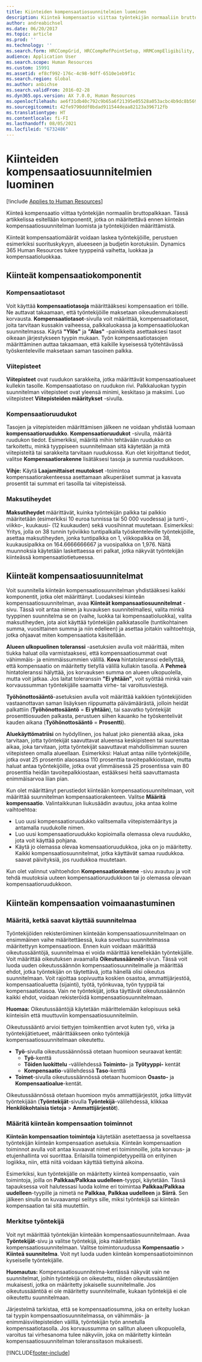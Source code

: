 ```yaml
---
title: Kiinteiden kompensaatiosuunnitelmien luominen
description: Kiinteä kompensaatio viittaa työntekijän normaaliin bruttopalkkaan. Tässä artikkelissa esitellään komponentit, jotka on määritettävä ennen kiinteän kompensaatiosuunnitelman luomista ja työntekijöiden määrittämistä.
author: andreabichsel
ms.date: 06/20/2017
ms.topic: article
ms.prod: ''
ms.technology: ''
ms.search.form: HRCCompGrid, HRCCompRefPointSetup, HRMCompEligibility, HRMCompEvent, HRMFixedCompPlanTable, HcmCompensationWorkspace
audience: Application User
ms.search.scope: Human Resources
ms.custom: 15991
ms.assetid: ef8cf992-176c-4c98-9dff-6510e1eb9f1c
ms.search.region: Global
ms.author: anbichse
ms.search.validFrom: 2016-02-28
ms.dyn365.ops.version: AX 7.0.0, Human Resources
ms.openlocfilehash: ae6f31db40c792c9b65a6f21395e05528a053acbc4b9dc8b56978675c635e0f4
ms.sourcegitcommit: 42fe9790ddf0bdad911544deaa82123a396712fb
ms.translationtype: HT
ms.contentlocale: fi-FI
ms.lasthandoff: 08/05/2021
ms.locfileid: "6732486"
---
```

# <a name="create-a-fixed-compensation-plans"></a>Kiinteiden kompensaatiosuunnitelmien luominen

[!include [Applies to Human Resources](../includes/applies-to-hr.md)]

Kiinteä kompensaatio viittaa työntekijän normaaliin bruttopalkkaan. Tässä artikkelissa esitellään komponentit, jotka on määritettävä ennen kiinteän kompensaatiosuunnitelman luomista ja työntekijöiden määrittämistä.

Kiinteät kompensaatiomäärät voidaan laskea työntekijöille, perustuen esimerkiksi suorituskykyyn, alueeseen ja budjetin korotuksiin. Dynamics 365 Human Resources tukee tyyppeinä vaihetta, luokkaa ja kompensaatioluokkaa.

## <a name="fixed-compensation-components"></a>Kiinteät kompensaatiokomponentit
### <a name="compensation-levels"></a>Kompensaatiotasot

Voit käyttää **kompensaatiotasoja** määrittääksesi kompensaation eri töille. Ne auttavat takaamaan, että työntekijöille maksetaan oikeudenmukaisesti korvausta.  **Kompensaatiotasot**-sivulla voit määrittää, kompensaatiotasot, joita tarvitaan kussakin vaiheessa, palkkaluokassa ja kompensaatioluokan suunnitelmassa. Käytä **"Ylös"** ja **"Alas"** -painikkeita asettaaksesi tasot oikeaan järjestykseen tyypin mukaan. Työn kompensaatiotasojen määrittäminen auttaa takaamaan, että kaikille kyseisessä työtehtävässä työskenteleville maksetaan saman tasoinen palkka.

### <a name="reference-points"></a>Viitepisteet

**Viitepisteet** ovat ruudukon sarakkeita, jotka määrittävät kompensaatioalueet kullekin tasolle. Kompensaatiotaso on ruudukon rivi. Palkkaluokan tyypin suunnitelman viitepisteet ovat yleensä minimi, keskitaso ja maksimi. Luo viitepisteet **Viitepisteiden määritykset** -sivulla.

### <a name="compensation-grids"></a>Kompensaatioruudukot

Tasojen ja viitepisteiden määrittämisen jälkeen ne voidaan yhdistää luomaan **kompensaatioruudukko**. **Kompensaatioruudukot** -sivulla, määritä ruudukon tiedot. Esimerkiksi, määritä mihin tehtävään ruudukko on tarkoitettu, minkä tyyppiseen suunnitelmaan sitä käytetään ja mitä viitepisteitä tai sarakkeita tarvitaan ruudukossa. Kun olet kirjoittanut tiedot, valitse **Kompensaatiorakenne** lisätäksesi tasoja ja summia ruudukkoon. 

**Vihje:** Käytä **Laajamittaiset muutokset** -toimintoa kompensaatiorakenteessa asettamaan alkuperäiset summat ja kasvata prosentit tai summat eri tasoilla tai viitepisteissä.

### <a name="pay-frequencies"></a>Maksutiheydet

**Maksutiheydet** määrittävät, kuinka työntekijän palkka tai palkkio määritetään (esimerkiksi 10 euroa tunnissa tai 50 000 vuodessa) ja tunti-, viikko-, kuukausi- (12 kuukauden) sekä vuosihinnat muutetaan. Esimerkiksi: Yritys, jolla on 38 tunnin työviikko tuntipalkalla työskenteleville työntekijöille, asettaa maksutiheyden, jonka tuntipalkka on 1, viikkopalkka on 38, kuukausipalkka on 164.6666666667 ja vuosipalkka on 1,976. Näitä muunnoksia käytetään laskettaessa eri palkat, jotka näkyvät työntekijän kiinteässä kompensaatiotietueessa.

## <a name="fixed-compensation-plans"></a>Kiinteät kompensaatiosuunnitelmat
Voit suunnitella kiinteän kompensaatiosuunnitelman yhdistääksesi kaikki komponentit, jotka olet määrittänyt. Luodaksesi kiinteän kompensaatiosuunnitelman, avaa **Kiinteät kompansaatiosuunnitelmat** -sivu. Tässä voit antaa nimen ja kuvauksen suunnitelmallesi, valita minkä tyyppinen suunnitelma se on (vaihe, luokka tai kompensaatioluokka), valita maksutiheyden, jota aiot käyttää työntekijän palkkatasolle (tuntikohtainen summa, vuosittainen summa ja niin edelleen) ja asettaa joitakin vaihtoehtoja, jotka ohjaavat miten kompensaatiota käsitellään. 

**Alueen ulkopuolinen toleranssi** -asetuksien avulla voit määrittää, miten tiukka haluat olla varmistaaksesi, että kompensaatiosummat ovat vähimmäis- ja enimmäissummien välillä. **Kova** hintatoleranssi edellyttää, että kompensaatio on määritetty tietyllä välillä kullakin tasolla. A **Pehmeä** hintatoleranssi hälyttää, jos korvauksen summa on alueen ulkopuolella, mutta voit jatkaa. Jos laitat toleranssin **"Ei yhtään"**, voit syöttää minkä vain korvaussumman työntekijälle saamatta virhe- tai varoitusviestejä. 

**Työhönottosääntö**-asetuksien avulla voit määrittää kaikkien työntekijöiden vastaanottavan saman lisäyksen riippumatta päivämäärästä, jolloin heidät palkattiin (**Työhönottosääntö**  =  **Ei yhtään**), tai saavatko työntekijät prosenttiosuuden palkasta, perustuen siihen kauanko he työskentelivät kauden aikana (**Työhönottosääntö**  =  **Prosentti**). 

**Aluekäyttömatriisi** on hyödyllinen, jos haluat joko pienentää aikaa, joka tarvitaan, jotta työntekijät saavuttavat alueensa keskipisteen tai suurentaa aikaa, joka tarvitaan, jotta työntekijät saavuttavat mahdollisimman suuren viitepisteen omalla alueellaan. Esimerkiksi: Haluat antaa niille työntekijöille, jotka ovat 25 prosentin alaosassa 110 prosenttia tavoitepalkkiostaan, mutta haluat antaa työntekijöille, jotka ovat ylimmäisessä 25 prosentissa vain 80 prosenttia heidän tavoitepalkkiostaan, estääksesi heitä saavuttamasta enimmäisarvoa liian pian. 

Kun olet määrittänyt perustiedot kiinteään kompensaatiosuunnitelmaan, voit määrittää suunnitelman kompensaatiorakenteen. Valitse **Määritä kompensaatio**. Valintaikkunan liukusäädin avautuu, joka antaa kolme vaihtoehtoa:

-   Luo uusi kompensaatioruudukko valitsemalla viitepistemääritys ja antamalla ruudukolle nimen.
-   Luo uusi kompensaatioruudukko kopioimalla olemassa oleva ruudukko, jota voit käyttää pohjana.
-   Käytä jo olemassa olevaa komensaatioruudukkoa, joka on jo määritetty. Kaikki kompensaatiosuunnitelmat, jotka käyttävät samaa ruudukkoa. saavat päivityksiä, jos ruudukkoa muutetaan.

Kun olet valinnut vaihtoehdon **Kompensaatiorakenne** -sivu avautuu ja voit tehdä muutoksia uuteen kompensaatioruudukkoon tai jo olemassa olevaan kompensaatioruudukkoon.

## <a name="fixed-compensation-enrollment"></a>Kiinteän kompensaation voimaanastuminen
### <a name="determine-who-is-eligible-for-the-plan"></a>Määritä, ketkä saavat käyttää suunnitelmaa

Työntekijöiden rekisteröiminen kiinteään kompensaatiosuunnitelmaan on ensimmäinen vaihe määritettäessä, kuka soveltuu suunnitelmassa määritettyyn kompensaatioon. Ennen kuin voidaan määrittää oikeutussääntöjä, suunnitelmaa ei voida määrittää kenellekään työntekijälle. Voit määrittää oikeutuksen avaamalla **Oikeutussäännöt**-sivun. Tässä voit luoda uuden oikeutussäännön kompensaatiosuunnitelmalle ja määrittää ehdot, jotka työntekijän on täytettävä, jotta hänellä olisi oikeutus suunnitelmaan. Voit rajoittaa sopivuutta koskien osastoa, ammattijärjestöä, kompensaatioaluetta (sijainti), työtä, työnkuvaa, työn tyyppiä tai kompensaatiotasoa. Vain ne työntekijät, jotka täyttävät oikeutussäännön kaikki ehdot, voidaan rekisteröidä kompensaatiosuunnitelmaan. 

**Huomaa:** Oikeutussääntöjä käytetään määrittelemään kelopisuus sekä kiinteisiin että muuttuviin kompensaatiosuunnitelmiin. 

Oikeutussääntö arvioi tiettyjen toimikenttien arvot kuten työ, virka ja työntekijätietueet, määrittääkseen onko työntekijä kompensaatiosuunnitelmaan oikeutettu.

-   **Työ**-sivulla oikeutussäännössä otetaan huomioon seuraavat kentät:
    -   **Työ**-kenttä
    -   **Töiden luokittelu** -välilehdessä **Toiminto-** ja **Työtyyppi-** kentät
    -   **Kompensaatio**-välilehdessä **Taso**-kenttä
-   **Toimet**-sivulla oikeutussäännössä otetaan huomioon **Osasto-** ja **Kompensaatioalue**-kentät.

Oikeutussäännössä otetaan huomioon myös ammattijärjestöt, jotka liittyvät työntekijään (**Työntekijät**-sivulla **Työntekijä**-välilehdessä, klikkaa **Henkilökohtaisia tietoja** &gt; **Ammattijärjestöt**).

### <a name="define-fixed-compensation-actions"></a>Määritä kiinteän kompensaation toiminnot

**Kiinteän kompensaation toimintoja** käytetään asetettaessa ja soveltaessa työntekijän kiinteän kompensaation asetuksia. Kiinteän kompensaation toiminnot avulla voit antaa kuvaavat nimet eri toiminnoille, joita korvaus- ja etujenhallinta voi suorittaa. Erilaisilla toimenpidetyypeillä on erityinen logiikka, niin, että niitä voidaan käyttää tiettyinä aikoina. 

Esimerkiksi, kun työntekijälle on määritetty kiinteä kompensaatio, vain toimintoja, joilla on **Palkkaa/Palkkaa uudelleen**-tyyppi, käytetään. Tässä tapauksessa voit halutessasi luoda kolme eri toimintaa **Palkkaa/Palkkaa uudelleen**-tyypille ja nimetä ne **Palkkaa**, **Palkkaa uudelleen** ja **Siirrä**. Sen jälkeen sinulla on kuvaavampi selitys sille, miksi työntekijä sai kiinteän kompensaation tai sitä muutettiin.

### <a name="enroll-the-employee"></a>Merkitse työntekijä

Voit nyt määrittää työntekijän kiinteään kompensaatiosuunnitelmaan. Avaa **Työntekijät**-sivu ja valitse työntekijä, joka määritetään kompensaatiosuunnitelmaan. Valitse toimintoruudussa **Kompensaatio** &gt; **Kiinteä suunnitelma**. Voit nyt luoda uuden kiinteän kompensaatiotoiminnon kyseiselle työntekijälle. 

**Huomautus:** Kompensaatiosuunnitelma-kentässä näkyvät vain ne suunnitelmat, joihin työntekijä on oikeutettu, niiden oikeutussääntöjen mukaisesti, jotka on määritetty jokaiselle suunnitelmalle. Jos oikeutussääntöä ei ole määritetty suunnitelmalle, kukaan työntekijä ei ole oikeutettu suunnitelmaan. 

Järjestelmä tarkistaa, että se kompensaatiosumma, joka on eritelty luokan tai tyypin kompensaatiosuunnitelmassa, on vähimmäis- ja enimmäisviitepisteiden väilllä, työntekijän työn annetulla kompensaatiotasolla. Jos korvaussumma on sallitun alueen ulkopuolella, varoitus tai virhesanoma tulee näkyviin, joka on määritetty kiinteän kompensaatiosuunnitelman toleranssitason mukaisesti.



[!INCLUDE[footer-include](../includes/footer-banner.md)]
